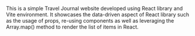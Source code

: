 This is a simple Travel Journal website developed using React library and Vite environment. 
It showcases the data-driven aspect of React library such as the usage of props, re-using components as well as leveraging the Array.map() method to render the list of items in React.

